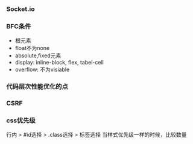 ### Socket.io

### BFC条件
- 根元素
- float不为none
- absolute,fixed元素
- display: inline-block, flex, tabel-cell
- overflow: 不为visiable



### 代码层次性能优化的点

### CSRF

### css优先级
行内 > #id选择 > .class选择 > 标签选择
当样式优先级一样的时候，比较数量